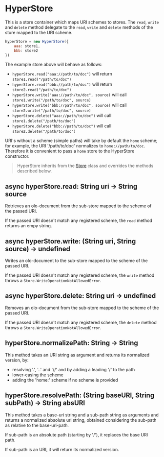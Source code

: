   

HyperStore
============================================================================
This is a store container which maps URI schemes to stores. The `read`,
`write` and `delete` method delegate to the `read`, `write` and `delete`
methods of the store mapped to the URI scheme.
  

```js
hyperStore = new HyperStore({
    aaa: store1,
    bbb: store2
})
```
  

The example store above will behave as follows:
  

* `hyperStore.read("aaa://path/to/doc")` will return `store1.read("/path/to/doc")`
* `hyperStore.read("bbb://path/to/doc")` will return `store2.read("/path/to/doc")`
* `hyperStore.write("aaa://path/to/doc", source)` will call `store1.write("/path/to/doc", source)`
* `hyperStore.write("bbb://path/to/doc", source)` will call `store2.write("/path/to/doc", source)`
* `hyperStore.delete("aaa://path/to/doc")` will call `store1.delete("/path/to/doc")`
* `hyperStore.delete("bbb://path/to/doc")` will call `store2.delete("/path/to/doc")`
  

URI's without a scheme (simple paths) will take by default the `home` scheme;
for example, the URI '/path/to/doc' normalizes to `home://path/to/doc`. Therefore
it is convenient to pass a `home` store to the HyperStore constructor.
  

> HyperStore inherits from the [Store](./store.md) class and overrides the
> methods described below.
  

  

async hyperStore.read: String uri -> String source
------------------------------------------------------------------------
Retrieves an olo-document from the sub-store mapped to the scheme of
the passed URI.
  

If the passed URI doesn't match any registered scheme, the `read` method
returns an empy string.
  

  

async hyperStore.write: (String uri, String source) -> undefined
------------------------------------------------------------------------
Writes an olo-document to the sub-store mapped to the scheme of
the passed URI.
  

If the passed URI doesn't match any registered scheme, the `write` method
throws a `Store.WriteOperationNotAllowedError`.
  

  

async hyperStore.delete: String uri -> undefined
------------------------------------------------------------------------
Removes an olo-document from the sub-store mapped to the scheme of
the passed URI.
  

If the passed URI doesn't match any registered scheme, the `delete` method
throws a `Store.WriteOperationNotAllowedError`.
  

  

hyperStore.normalizePath: String -> String
------------------------------------------------------------------------
This method takes an URI string as argument and returns its normalized
version, by:
  

- resolving '.', '..' and '//' and by adding a leading '/' to the path
- lower-casing the scheme
- adding the 'home:' scheme if no scheme is provided
  

  

hyperStore.resolvePath: (String baseURI, String subPath) -> String absURI
------------------------------------------------------------------------
This method takes a base-uri string and a sub-path string as arguments
and returns a normalized absolute uri string, obtained considering
the sub-path as relative to the base-uri-path.
  

If sub-path is an absolute path (starting by '/'), it replaces the
base URI path.
  

If sub-path is an URI, it will return its normalized version.
  


